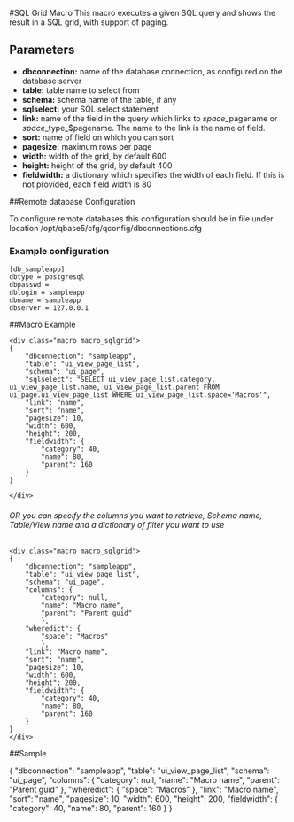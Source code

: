 #SQL Grid Macro
This macro executes a given SQL query and shows the result in a SQL grid, with support of paging.


## Parameters
* __dbconnection:__ name of the database connection, as configured on the database server
* __table:__ table name to select from
* __schema:__ schema name of the table, if any
* __sqlselect:__ your SQL select statement
* __link:__ name of the field in the query which links to $space\_$pagename or $space\_$type\_$pagename. The name to the link is the name of field.
* __sort:__ name of field on which you can sort
* __pagesize:__ maximum rows per page
* __width:__ width of the grid, by default 600
* __height:__ height of the grid, by default 400
* __fieldwidth:__ a dictionary which specifies the width of each field. If this is not provided, each field width is 80


##Remote database Configuration

To configure remote databases this configuration should be in file under location /opt/qbase5/cfg/qconfig/dbconnections.cfg

### Example configuration

    [db_sampleapp]
    dbtype = postgresql
    dbpasswd = 
    dblogin = sampleapp
    dbname = sampleapp
    dbserver = 127.0.0.1

##Macro Example

    <div class="macro macro_sqlgrid">
    {
        "dbconnection": "sampleapp",
        "table": "ui_view_page_list",
        "schema": "ui_page",
        "sqlselect": "SELECT ui_view_page_list.category, ui_view_page_list.name, ui_view_page_list.parent FROM ui_page.ui_view_page_list WHERE ui_view_page_list.space='Macros'",
        "link": "name",
        "sort": "name",
        "pagesize": 10,
        "width": 600,
        "height": 200,
        "fieldwidth": {
            "category": 40,
            "name": 80,
            "parent": 160
        }
    }
    
    </div>
###### OR you can specify the columns you want to retrieve, Schema name, Table/View name and a dictionary of filter you want to use
    <div class="macro macro_sqlgrid">
    {
        "dbconnection": "sampleapp",
        "table": "ui_view_page_list",
        "schema": "ui_page",
        "columns": {
            "category": null,
            "name": "Macro name",
            "parent": "Parent guid"
            },
        "wheredict": {
            "space": "Macros"
            },
        "link": "Macro name",
        "sort": "name",
        "pagesize": 10,
        "width": 600,
        "height": 200,
        "fieldwidth": {
            "category": 40,
            "name": 80,
            "parent": 160
        }
    }
    </div>



##Sample

<div class="macro macro_sqlgrid">
    {
        "dbconnection": "sampleapp",
        "table": "ui_view_page_list",
        "schema": "ui_page",
        "columns": {
            "category": null,
            "name": "Macro name",
            "parent": "Parent guid"
            },
        "wheredict": {
            "space": "Macros"
            },
        "link": "Macro name",
        "sort": "name",
        "pagesize": 10,
        "width": 600,
        "height": 200,
        "fieldwidth": {
            "category": 40,
            "name": 80,
            "parent": 160
        }
    }

</div>

